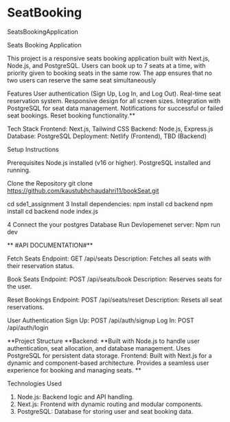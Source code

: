 # SeatBooking
SeatsBookingApplication



Seats Booking Application

This project is a responsive seats booking application built with Next.js, Node.js, and PostgreSQL. Users can book up to 7 seats at a time, with priority given to booking seats in the same row. The app ensures that no two users can reserve the same seat simultaneously

Features User authentication (Sign Up, Log In, and Log Out). Real-time seat reservation system. Responsive design for all screen sizes. Integration with PostgreSQL for seat data management. Notifications for successful or failed seat bookings. Reset booking functionality.**

Tech Stack Frontend: Next.js, Tailwind CSS Backend: Node.js, Express.js Database: PostgreSQL Deployment: Netlify (Frontend), TBD (Backend)

Setup Instructions

Prerequisites Node.js installed (v16 or higher). PostgreSQL installed and running.

Clone the Repository git clone https://github.com/kaustubhchaudahri11/bookSeat.git

cd sde1_assignment
3 Install dependencies: npm install
cd backend
npm install
cd backend
node index.js


4 Connect the your postgres Database
Run Devlopemenet server: Npm run dev



** #API DOCUMENTATION#**

Fetch Seats Endpoint: GET /api/seats Description: Fetches all seats with their reservation status.

Book Seats Endpoint: POST /api/seats/book Description: Reserves seats for the user.

Reset Bookings Endpoint: POST /api/seats/reset Description: Resets all seat reservations.

User Authentication Sign Up: POST /api/auth/signup Log In: POST /api/auth/login


**Project Structure
**Backend:
**Built with Node.js to handle user authentication, seat allocation, and database management.
Uses PostgreSQL for persistent data storage.
Frontend:
Built with Next.js for a dynamic and component-based architecture.
Provides a seamless user experience for booking and managing seats.
**




Technologies Used
1) Node.js: Backend logic and API handling.
2) Next.js: Frontend with dynamic routing and modular components.
3) PostgreSQL: Database for storing user and seat booking data.

